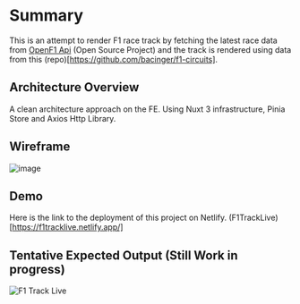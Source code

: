 # Summary

This is an attempt to render F1 race track by fetching the latest race data from [OpenF1 Api](https://openf1.org/) (Open Source Project) and the track is rendered using data from this (repo)[https://github.com/bacinger/f1-circuits].

## Architecture Overview

A clean architecture approach on the FE. Using Nuxt 3 infrastructure, Pinia Store and Axios Http Library.

## Wireframe

![image](https://github.com/nktkarnany/f1tracklive/assets/9823404/3d078f3d-4b89-4ca5-a957-9f79361e32ef)

## Demo

Here is the link to the deployment of this project on Netlify. (F1TrackLive)[https://f1tracklive.netlify.app/]

## Tentative Expected Output (Still Work in progress)

![F1 Track Live](https://github.com/nktkarnany/f1tracklive/assets/9823404/23e84f63-4016-41d4-9db5-bc17e21b7ab8)
